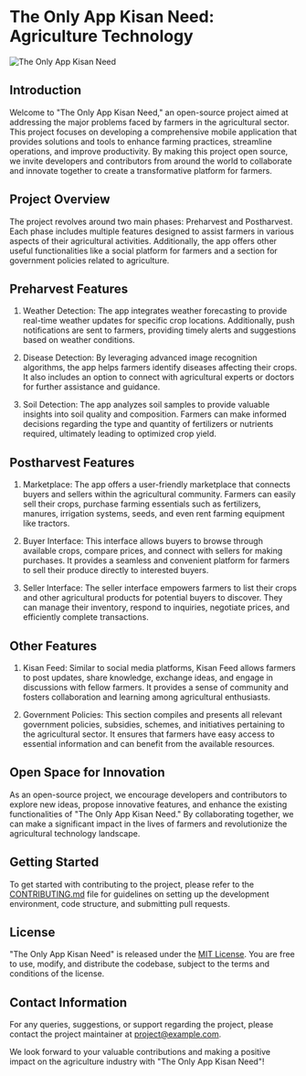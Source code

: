 # The Only App Kisan Need: Agriculture Technology

![The Only App Kisan Need](app_logo.png)

## Introduction

Welcome to "The Only App Kisan Need," an open-source project aimed at addressing the major problems faced by farmers in the agricultural sector. This project focuses on developing a comprehensive mobile application that provides solutions and tools to enhance farming practices, streamline operations, and improve productivity. By making this project open source, we invite developers and contributors from around the world to collaborate and innovate together to create a transformative platform for farmers.

## Project Overview

The project revolves around two main phases: Preharvest and Postharvest. Each phase includes multiple features designed to assist farmers in various aspects of their agricultural activities. Additionally, the app offers other useful functionalities like a social platform for farmers and a section for government policies related to agriculture.

## Preharvest Features

1. Weather Detection: The app integrates weather forecasting to provide real-time weather updates for specific crop locations. Additionally, push notifications are sent to farmers, providing timely alerts and suggestions based on weather conditions.

2. Disease Detection: By leveraging advanced image recognition algorithms, the app helps farmers identify diseases affecting their crops. It also includes an option to connect with agricultural experts or doctors for further assistance and guidance.

3. Soil Detection: The app analyzes soil samples to provide valuable insights into soil quality and composition. Farmers can make informed decisions regarding the type and quantity of fertilizers or nutrients required, ultimately leading to optimized crop yield.

## Postharvest Features

1. Marketplace: The app offers a user-friendly marketplace that connects buyers and sellers within the agricultural community. Farmers can easily sell their crops, purchase farming essentials such as fertilizers, manures, irrigation systems, seeds, and even rent farming equipment like tractors.

2. Buyer Interface: This interface allows buyers to browse through available crops, compare prices, and connect with sellers for making purchases. It provides a seamless and convenient platform for farmers to sell their produce directly to interested buyers.

3. Seller Interface: The seller interface empowers farmers to list their crops and other agricultural products for potential buyers to discover. They can manage their inventory, respond to inquiries, negotiate prices, and efficiently complete transactions.

## Other Features

1. Kisan Feed: Similar to social media platforms, Kisan Feed allows farmers to post updates, share knowledge, exchange ideas, and engage in discussions with fellow farmers. It provides a sense of community and fosters collaboration and learning among agricultural enthusiasts.

2. Government Policies: This section compiles and presents all relevant government policies, subsidies, schemes, and initiatives pertaining to the agricultural sector. It ensures that farmers have easy access to essential information and can benefit from the available resources.

## Open Space for Innovation

As an open-source project, we encourage developers and contributors to explore new ideas, propose innovative features, and enhance the existing functionalities of "The Only App Kisan Need." By collaborating together, we can make a significant impact in the lives of farmers and revolutionize the agricultural technology landscape.

## Getting Started

To get started with contributing to the project, please refer to the [CONTRIBUTING.md](CONTRIBUTING.md) file for guidelines on setting up the development environment, code structure, and submitting pull requests.

## License

"The Only App Kisan Need" is released under the [MIT License](LICENSE). You are free to use, modify, and distribute the codebase, subject to the terms and conditions of the license.

## Contact Information

For any queries, suggestions, or support regarding the project, please contact the project maintainer at [project@example.com](mailto:project@example.com).

We look forward to your valuable contributions and making a positive impact on the agriculture industry with "The Only App Kisan Need"!
